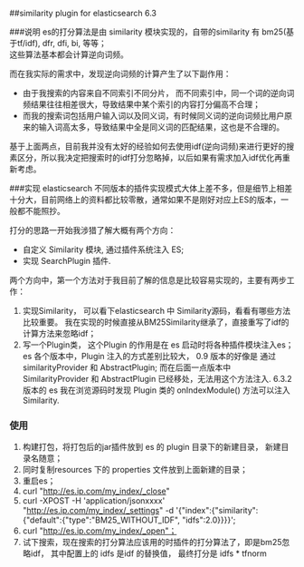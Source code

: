 ##similarity plugin for elasticsearch 6.3

###说明
es的打分算法是由 similarity 模块实现的，自带的similarity 有 bm25(基于tf/idf), dfr, dfi, bi, 等等；  
 这些算法基本都会计算逆向词频。  
 
 而在我实际的需求中，发现逆向词频的计算产生了以下副作用：
 * 由于我搜索的内容来自不同索引不同分片， 而不同索引中，同一个词的逆向词频结果往往相差很大，导致结果中某个索引的内容打分偏高不合理；
 * 而我的搜索词包括用户输入词以及同义词，有时候同义词的逆向词频比用户原来的输入词高太多，导致结果中全是同义词的匹配结果，这也是不合理的。
 
 基于上面两点，目前我并没有太好的经验如何去使用idf(逆向词频)来进行更好的搜素区分，所以我决定把搜索时的idf打分忽略掉，以后如果有需求加入idf优化再重新考虑。
 
 
 ###实现
 elasticsearch 不同版本的插件实现模式大体上差不多，但是细节上相差十分大，目前网络上的资料都比较零散，通常如果不是刚好对应上ES的版本，一般都不能照抄。
 
 打分的思路一开始我涉猎了解大概有两个方向：
 * 自定义 Similarity 模块, 通过插件系统注入 ES;
 * 实现 SearchPlugin 插件.
 
 两个方向中，第一个方法对于我目前了解的信息是比较容易实现的，主要有两步工作：
 1. 实现Similarity， 可以看下elasticsearch 中 Similarity源码，看看有哪些方法比较重要。
 我在实现的时候直接从BM25Similarity继承了，直接重写了idf的计算方法来忽略idf；
 2. 写一个Plugin类， 这个Plugin 的作用是在 es 启动时将各种插件模块注入es；
 es 各个版本中，Plugin 注入的方式差别比较大， 0.9 版本的好像是 通过 similarityProvider 和 AbstractPlugin; 而在后面一点版本中 SimilarityProvider 和 
 AbstractPlugin 已经移处，无法用这个方法注入. 6.3.2 版本的 es 我在浏览源码时发现 Plugin 类的 onIndexModule() 方法可以注入 Similarity.
 
 
 ### 使用
 1. 构建打包，将打包后的jar插件放到 es 的 plugin 目录下的新建目录， 新建目录名随意；
 2. 同时复制resources 下的 properties 文件放到上面新建的目录；
 3. 重启es；
 4. curl "http://es.ip.com/my_index/_close"
 5. curl -XPOST -H 'application/jsonxxxx' "http://es.ip.com/my_index/_settings" -d 
 '{"index":{"similarity":{"default":{"type":"BM25_WITHOUT_IDF", "idfs":2.0}}}}';
 6. curl "http://es.ip.com/my_index/_open"；
 7. 试下搜索，现在搜索的打分算法应该用的时插件的打分算法了，即是bm25忽略idf， 其中配置上的 idfs 是idf 的替换值， 最终打分是 idfs * tfnorm